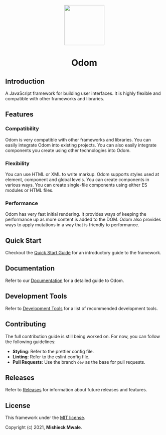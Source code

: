 <P align="center">
  <img src="https://user-images.githubusercontent.com/57598264/120887480-6fe5fb80-c5f3-11eb-9587-9d3bf10b87e2.png" width="128" height="128" />
  <h1 align="center" style="font-weight:bold;">Odom</h1>
</p>

## Introduction

A JavaScript framework for building user interfaces. It is highly flexible and compatible with other frameworks and libraries.

## Features

### Compatibility

Odom is very compatible with other frameworks and libraries. You can easily integrate Odom into existing projects. You can also easily integrate components you create using other technologies into Odom.

### Flexibility

You can use HTML or XML to write markup. Odom supports styles used at element, component and global levels. You can create components in various ways. You can create single-file components using either ES modules or HTML files.

### Performance

Odom has very fast initial rendering. It provides ways of keeping the performance up as more content is added to the DOM. Odom also provides ways to apply mutations in a way that is friendly to performance.

## Quick Start

Checkout the [Quick Start Guide](./docs/quick-start.md) for an introductory guide to the framework.

## Documentation

Refer to our [Documentation](./docs/home.md) for a detailed guide to Odom.

## Development Tools

Refer to [Development Tools](./docs/dev-tools.md) for a list of recommended development tools.

## Contributing

The full contribution guide is still being worked on. For now, you can follow the following guidelines:

- **Styling**: Refer to the prettier config file.
- **Linting**: Refer to the eslint config file.
- **Pull Requests**: Use the branch `dev` as the base for pull requests.

## Releases

Refer to [Releases](./docs/releases.md) for information about future releases and features.

## License

This framework under the [MIT license](https://choosealicense.com/licenses/mit/).

Copyright (c) 2021, **Mishieck Mwale**.
